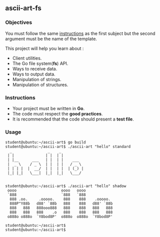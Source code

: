 ## ascii-art-fs

### Objectives

You must follow the same [instructions](https://github.com/01-edu/public/ascii-art.en.md) as the first subject but the second argument must be the name of the template.

This project will help you learn about :

- Client utilities.
- The Go file system(**fs**) API.
- Ways to receive data.
- Ways to output data.
- Manipulation of strings.
- Manipulation of structures.

### Instructions

- Your project must be written in **Go**.
- The code must respect the **good practices**.
- It is recommended that the code should present a **test file**.

### Usage

```console
student@ubuntu:~/ascii-art$ go build
student@ubuntu:~/ascii-art$ ./ascii-art "hello" standard
  _                _    _           
 | |              | |  | |          
 | |__      ___   | |  | |    ___   
 |  _ \    / _ \  | |  | |   / _ \  
 | | | |  |  __/  | |  | |  | (_) | 
 |_| |_|   \___|  |_|  |_|   \___/  
                                    
                                    
student@ubuntu:~/ascii-art$ ./ascii-art "hello" shadow
 oooo                    oooo   oooo             
 `888                    `888   `888             
  888 .oo.     .ooooo.    888    888    .ooooo.  
  888P"Y88b   d88' `88b   888    888   d88' `88b 
  888   888   888ooo888   888    888   888   888 
  888   888   888    .o   888    888   888   888 
 o888o o888o  `Y8bod8P'  o888o  o888o  `Y8bod8P' 
                                                 
student@ubuntu:~/ascii-art$
student@ubuntu:~/ascii-art$
```
